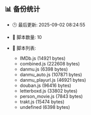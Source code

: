 ## 📊 备份统计

- 🕒 最后更新: 2025-09-02 08:24:55
- 📁 脚本数量: 10
- 📄 脚本列表:

  - IMDb.js (14921 bytes)
  - combined.js (222608 bytes)
  - danmu.js (6398 bytes)
  - danmu_auto.js (107871 bytes)
  - danmu_playurl.js (46921 bytes)
  - douban.js (96416 bytes)
  - letterboxd.js (33802 bytes)
  - person_movie.js (7843 bytes)
  - trakt.js (15474 bytes)
  - undefined (6398 bytes)
